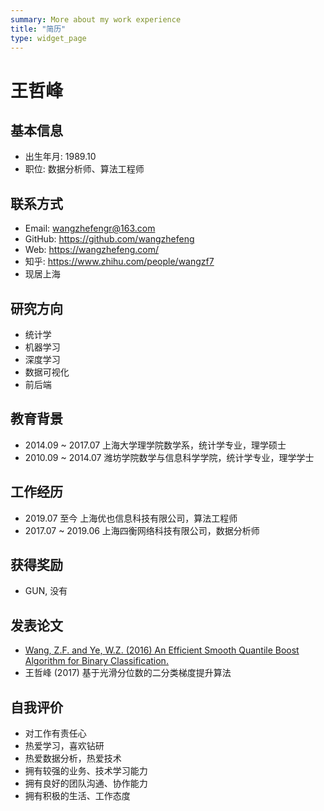 ```yaml
---
summary: More about my work experience
title: "简历"
type: widget_page
---
```


# 王哲峰

## 基本信息

* 出生年月: 1989.10
* 职位: 数据分析师、算法工程师

## 联系方式

* Email: wangzhefengr@163.com
* GitHub: https://github.com/wangzhefeng
* Web: https://wangzhefeng.com/
* 知乎: https://www.zhihu.com/people/wangzf7
* 现居上海

## 研究方向

* 统计学
* 机器学习
* 深度学习
* 数据可视化
* 前后端

## 教育背景

* 2014.09 ~ 2017.07 上海大学理学院数学系，统计学专业，理学硕士
* 2010.09 ~ 2014.07 潍坊学院数学与信息科学学院，统计学专业，理学学士

## 工作经历

* 2019.07 至今 上海优也信息科技有限公司，算法工程师
* 2017.07 ~ 2019.06 上海四衡网络科技有限公司，数据分析师

## 获得奖励

* GUN, 没有

## 发表论文

* [Wang, Z.F. and Ye, W.Z. (2016) An Efficient Smooth Quantile Boost Algorithm for Binary Classification.](https://file.scirp.org/pdf/APM_2016082411292370.pdf)
* 王哲峰 (2017) 基于光滑分位数的二分类梯度提升算法

## 自我评价

* 对工作有责任心
* 热爱学习，喜欢钻研
* 热爱数据分析，热爱技术
* 拥有较强的业务、技术学习能力
* 拥有良好的团队沟通、协作能力
* 拥有积极的生活、工作态度

